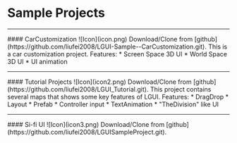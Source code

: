 # Sample Projects

<hr>
#### CarCustomization
![Icon](icon.png)
Download/Clone from [github](https://github.com/liufei2008/LGUI-Sample--CarCustomization.git).
This is a car customization project.
Features:
* Screen Space 3D UI
* World Space 3D UI
* UI animation

<hr>
#### Tutorial Projects
![Icon](icon2.png)
Download/Clone from [github](https://github.com/liufei2008/LGUI_Tutorial.git).
This project contains several maps that shows some key features of LGUI.
Features:
* DragDrop
* Layout
* Prefab
* Controller input
* TextAnimation
* "TheDivision" like UI

<hr>
#### Si-fi UI
![Icon](icon3.png)
Download/Clone from [github](https://github.com/liufei2008/LGUISampleProject.git).